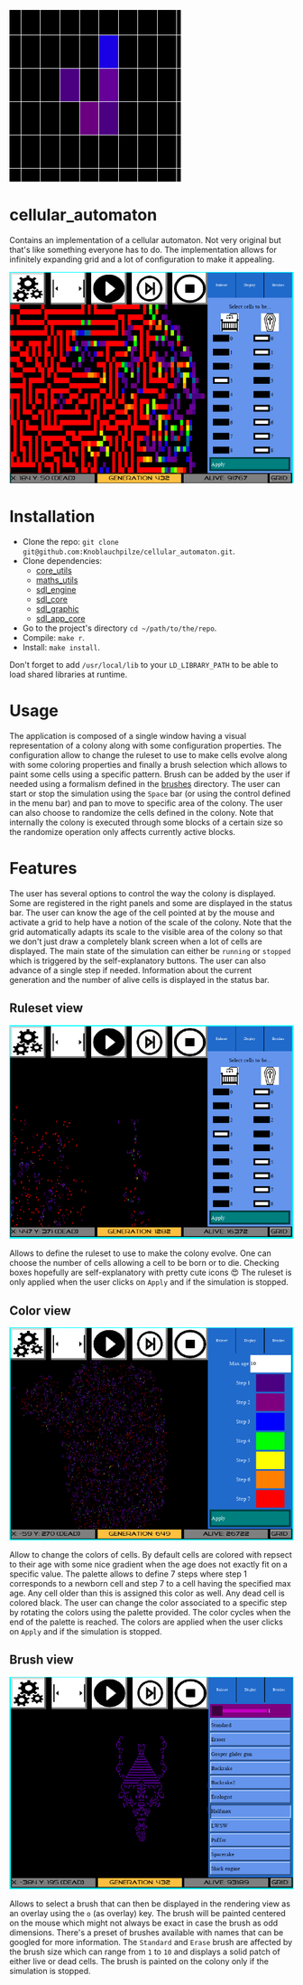 ![Glider](logo.png)

# cellular_automaton

Contains an implementation of a cellular automaton. Not very original but that's like something everyone has to do. The implementation allows for infinitely expanding grid and a lot of configuration to make it appealing.

![Example](example.png)

# Installation

- Clone the repo: `git clone git@github.com:Knoblauchpilze/cellular_automaton.git`.
- Clone dependencies:
    * [core_utils](https://github.com/Knoblauchpilze/core_utils)
    * [maths_utils](https://github.com/Knoblauchpilze/maths_utils)
    * [sdl_engine](https://github.com/Knoblauchpilze/sdl_engine)
    * [sdl_core](https://github.com/Knoblauchpilze/sdl_core)
    * [sdl_graphic](https://github.com/Knoblauchpilze/sdl_graphic)
    * [sdl_app_core](https://github.com/Knoblauchpilze/sdl_app_core)
- Go to the project's directory `cd ~/path/to/the/repo`.
- Compile: `make r`.
- Install: `make install`.

Don't forget to add `/usr/local/lib` to your `LD_LIBRARY_PATH` to be able to load shared libraries at runtime.

# Usage

The application is composed of a single window having a visual representation of a colony along with some configuration properties. The configuration allow to change the ruleset to use to make cells evolve along with some coloring properties and finally a brush selection which allows to paint some cells using a specific pattern.
Brush can be added by the user if needed using a formalism defined in the [brushes](https://github.com/Knoblauchpilze/cellular_automaton/tree/master/data/brushes) directory.
The user can start or stop the simulation using the `Space` bar (or using the control defined in the menu bar) and pan to move to specific area of the colony. The user can also choose to randomize the cells defined in the colony.
Note that internally the colony is executed through some blocks of a certain size so the randomize operation only affects currently active blocks.

# Features

The user has several options to control the way the colony is displayed. Some are registered in the right panels and some are displayed in the status bar. The user can know the age of the cell pointed at by the mouse and activate a grid to help have a notion of the scale of the colony. Note that the grid automatically adapts its scale to the visible area of the colony so that we don't just draw a completely blank screen when a lot of cells are displayed.
The main state of the simulation can either be `running` or `stopped` which is triggered by the self-explanatory buttons. The user can also advance of a single step if needed.
Information about the current generation and the number of alive cells is displayed in the status bar.

## Ruleset view

![Ruleset view](ruleset_view.png)

Allows to define the ruleset to use to make the colony evolve. One can choose the number of cells allowing a cell to be born or to die. Checking boxes hopefully are self-explanatory with pretty cute icons :heart_eyes:
The ruleset is only applied when the user clicks on `Apply` and if the simulation is stopped.

## Color view

![Colors view](colors_view.png)

Allow to change the colors of cells. By default cells are colored with repsect to their age with some nice gradient when the age does not exactly fit on a specific value. The palette allows to define 7 steps where step 1 corresponds to a newborn cell and step 7 to a cell having the specified max age. Any cell older than this is assigned this color as well. Any dead cell is colored black.
The user can change the color associated to a specific step by rotating the colors using the palette provided. The color cycles when the end of the palette is reached.
The colors are applied when the user clicks on `Apply` and if the simulation is stopped.

## Brush view

![Brush](brush.png)

Allows to select a brush that can then be displayed in the rendering view as an overlay using the `o` (as overlay) key. The brush will be painted centered on the mouse which might not always be exact in case the brush as odd dimensions. There's a preset of brushes available with names that can be googled for more information.
The `Standard` and `Erase` brush are affected by the brush size which can range from `1` to `10` and displays a solid patch of either live or dead cells.
The brush is painted on the colony only if the simulation is stopped.
